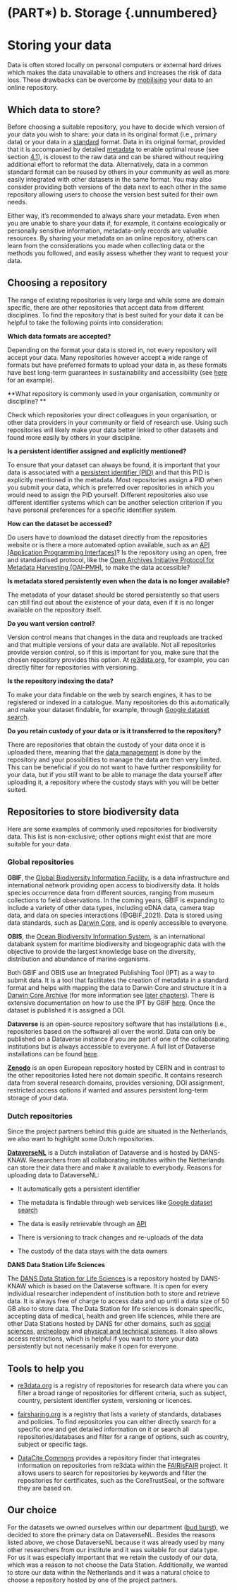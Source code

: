 # (PART\*) b. Storage {.unnumbered}

# Storing your data
Data is often stored locally on personal computers or external hard drives which makes the data unavailable to others and increases the risk of data loss. These drawbacks can be overcome by [mobilising](#mobilisation) your data to an online repository. 

## Which data to store?

Before choosing a suitable repository, you have to decide which version of your data you wish to share: your data in its original format (i.e., primary data) or your data in a [standard](#standardise) format. Data in its original format, provided that it is accompanied by detailed [metadata](#metadata) to enable optimal reuse (see section [4.1](#describe-data)), is closest to the raw data and can be shared without requiring additional effort to reformat the data. Alternatively, data in a common standard format can be reused by others in your community as well as more easily integrated with other datasets in the same format. You may also consider providing both versions of the data next to each other in the same repository allowing users to choose the version best suited for their own needs. 

Either way, it’s recommended to always share your metadata. Even when you are unable to share your data if, for example, it contains ecologically or personally sensitive information, metadata-only records are valuable resources. By sharing your metadata on an online repository, others can learn from the considerations you made when collecting data or the methods you followed, and easily assess whether they want to request your data.

## Choosing a repository 

The range of existing repositories is very large and while some are domain specific, there are other repositories that accept data from different disciplines. To find the repository that is best suited for your data it can be helpful to take the following points into consideration:

**Which data formats are accepted?**

Depending on the format your data is stored in, not every repository will accept your data. Many repositories however accept a wide range of formats but have preferred formats to upload your data in, as these formats have best long-term guarantees in sustainability and accessibility (see [here](https://dans.knaw.nl/en/file-formats/) for an example).

**What repository is commonly used in your organisation, community or discipline? **

Check which repositories your direct colleagues in your organisation, or other data providers in your community or field of research use. Using such repositories will likely make your data better linked to other datasets and found more easily by others in your discipline. 

**Is a persistent identifier assigned and explicitly mentioned?**

To ensure that your dataset can always be found, it is important that your data is associated with a [persistent identifier (PID)](#PID) and that this PID is explicitly mentioned in the metadata. Most repositories assign a PID when you submit your data, which is preferred over repositories in which you would need to assign the PID yourself. Different repositories also use different identifier systems which can be another selection criterion if you have personal preferences for a specific identifier system.   

**How can the dataset be accessed?**

Do users have to download the dataset directly from the repositories website or is there a more automated option available, such as an [API (Application Programming Interfaces)](#API)?  Is the repository using an open, free and standardised protocol, like the [Open Archives Initiative Protocol for Metadata Harvesting (OAI-PMH)](https://www.openarchives.org/pmh/), to make the data accessible?

**Is metadata stored persistently even when the data is no longer available?**

The metadata of your dataset should be stored persistently so that users can still find out about the existence of your data, even if it is no longer available on the repository itself. 

**Do you want version control?**

Version control means that changes in the data and reuploads are tracked and that multiple versions of your data are available. Not all repositories provide version control, so if this is important for you, make sure that the chosen repository provides this option. At [re3data.org](http://re3data.org), for example, you can directly filter for repositories with versioning. 

**Is the repository indexing the data?**

To make your data findable on the web by search engines, it has to be registered or indexed in a catalogue. Many repositories do this automatically and make your dataset findable, for example, through [Google dataset search](https://datasetsearch.research.google.com/). 


**Do you retain custody of your data or is it transferred to the repository?**

There are repositories that obtain the custody of your data once it is uploaded there, meaning that the [data management](#datamanagement) is done by the repository and your possibilities to manage the data are then very limited. This can be beneficial if you do not want to have further responsibility for your data, but if you still want to be able to manage the data yourself after uploading it, a repository where the custody stays with you will be better suited. 


## Repositories to store biodiversity data

Here are some examples of commonly used repositories for biodiversity data. This list is non-exclusive; other options might exist that are more suitable for your data.

### Global repositories

**GBIF**, the [Global Biodiversity Information Facility](http://gbif.org), is a data infrastructure and international network providing open access to biodiversity data. It holds species occurrence data from different sources, ranging from museum collections to field observations. In the coming years, GBIF is expanding to include a variety of other data types, including eDNA data, camera trap data, and data on species interactions (@GBIF_2021). Data is stored using data standards, such as [Darwin Core](#DwC), and is openly accessible to everyone. 

**OBIS**, the [Ocean Biodiversity Information System](https://obis.org/), is an international databank system for maritime biodiversity and biogeographic data with the objective to provide the largest knowledge base on the diversity, distribution and abundance of marine organisms. 

Both GBIF and OBIS use an Integrated Publishing Tool (IPT) as a way to submit data. It is a tool that facilitates the creation of metadata in a standard format and helps with mapping the data to Darwin Core and structure it in a [Darwin Core Archive](#DwC-A) (for more information see [later chapters](#darwin-core-archive)). There is extensive documentation on how to use the IPT by GBIF [here](https://ipt.gbif.org/manual/en/ipt/latest/dwca-guide). Once the dataset is published it is assigned a DOI.

**Dataverse** is an open-source repository software that has installations (i.e., repositories based on the software) all over the world. Data can only be published on a Dataverse instance if you are part of one of the collaborating institutions but is always accessible to everyone. A full list of Dataverse installations can be found [here](https://dataverse.org/installations).

[**Zenodo**](https://zenodo.org/) is an open European repository hosted by CERN and in contrast to the other repositories listed here not domain specific. It contains research data from several research domains, provides versioning, DOI assignment, restricted access options if wanted and assures persistent long-term storage of your data. 

### Dutch repositories
Since the project partners behind this guide are situated in the Netherlands, we also want to highlight some Dutch repositories. 

**[DataverseNL](https://dataverse.nl/)** is a Dutch installation of Dataverse and is hosted by DANS-KNAW. Researchers from all collaborating institutes within the Netherlands can store their data there and make it available to everybody. Reasons for uploading data to DataverseNL:

- It automatically gets a persistent identifier

- The metadata is findable through web services like [Google dataset search](https://datasetsearch.research.google.com/)

- The data is easily retrievable through an [API](#API) 

- There is versioning to track changes and re-uploads of the data

- The custody of the data stays with the data owners


**DANS Data Station Life Sciences**

The [DANS Data Station for Life Sciences](https://dans.knaw.nl/en/life-sciences/) is a repository hosted by DANS-KNAW which is based on the Dataverse software. It is open for every individual researcher independent of institution both to store and retrieve data. It is always free of charge to access data and up until a data size of 50 GB also to store data. The Data Station for life sciences is domain specific, accepting data of medical, health and green life sciences, while there are other Data Stations hosted by DANS for other domains, such as [social sciences](https://dans.knaw.nl/en/social-sciences-and-humanities/), [archeology](https://dans.knaw.nl/en/archaeology/) and [physical and technical sciences](https://dans.knaw.nl/en/physical-and-technical-sciences/). It also allows access restrictions, which is helpful if you want to store your data persistently but not necessarily make it open for everyone. 

## Tools to help you 

- [re3data.org](http://re3data.org) is a registry of repositories for research data where you can filter a broad range of repositories for different criteria, such as subject, country, persistent identifier system, versioning or licences.

- [fairsharing.org](http://fairsharing.org) is a registry that lists a variety of standards, databases and policies. To find repositories you can either directly search for a specific one and get detailed information on it or search all repositories/databases and filter for a range of options, such as country, subject or specific tags. 

- [DataCite Commons](https://commons.datacite.org/) provides a repository finder that integrates information on repositories from re3data within the [FAIRisFAIR](https://www.fairsfair.eu/) project. It allows users to search for repositories by keywords and filter the repositories for certificates, such as the CoreTrustSeal, or the software they are based on. 

## Our choice
For the datasets we owned ourselves within our department ([bud burst](#budburst)), we decided to store the primary data on DataverseNL. Besides the reasons listed above, we chose DataverseNL because it was already used by many other researchers from our institute and it was suitable for our data type. For us it was especially important that we retain the custody of our data, which was a reason to not choose the Data Station. Additionally, we wanted to store our data within the Netherlands and it was a natural choice to choose a repository hosted by one of the project partners. 
